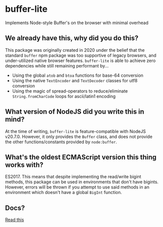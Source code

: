# buffer-lite

Implements Node-style Buffer's on the browser with minimal overhead

## We already have this, why did you do this?

This package was originally created in 2020 under the belief that the standard `buffer` npm package was too supportive of legacy browsers, and under-utilized native browser features. `buffer-lite` is able to achieve zero dependencies while still remaining performant by...

* Using the global `atob` and `btoa` functions for base-64 conversion
* Using the native `TextEncoder` and `TextDecoder` classes for utf8 conversion
* Using the magic of spread-operators to reduce/eliminate `String.fromCharCode` loops for ascii/latin1 encoding

## What version of NodeJS did you write this in mind?

At the time of writing, `buffer-lite` is feature-compatible with NodeJS v20.7.0. However, it only provides the `Buffer` class, and does not provide the other functions/constants provided by `node:buffer`.

## What's the oldest ECMAScript version this thing works with?

ES2017. This means that despite implementing the read/write bigint methods, this package can be used in environments that don't have bigints. However, errors will be thrown if you attempt to use said methods in an environment which doesn't have a global `BigInt` function.

## Docs?

[Read this](https://nodejs.org/docs/latest-v20.x/api/buffer.html#class-buffer)
